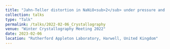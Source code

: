 ```yaml
---
title: "Jahn-Teller distortion in NaNiO<sub>2</sub> under pressure and temperature"
collection: talks
type: "Talk"
permalink: /talks/2022-02-06_Crystallography
venue: "Winter Crystallography Meeting 2022"
date: 2023-02-06
location: "Rutherford Appleton Laboratory, Harwell, United Kingdom"
---
```




